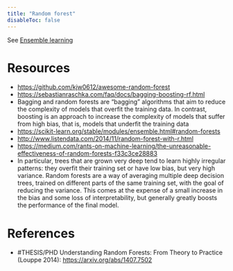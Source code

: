 ```yaml
---
title: "Random forest"
disableToc: false 
---
```


See [Ensemble learning](Ensemble%20learning.md)

# Resources
- https://github.com/kjw0612/awesome-random-forest
- https://sebastianraschka.com/faq/docs/bagging-boosting-rf.html
- Bagging and random forests are “bagging” algorithms that aim to reduce the complexity of models that overfit the training data. In contrast, boosting is an approach to increase the complexity of models that suffer from high bias, that is, models that underfit the training data
- https://scikit-learn.org/stable/modules/ensemble.html#random-forests
- http://www.listendata.com/2014/11/random-forest-with-r.html
- https://medium.com/rants-on-machine-learning/the-unreasonable-effectiveness-of-random-forests-f33c3ce28883
- In particular, trees that are grown very deep tend to learn highly irregular patterns: they overfit their training set or have low bias, but very high variance. Random forests are a way of averaging multiple deep decision trees, trained on different parts of the same training set, with the goal of reducing the variance. This comes at the expense of a small increase in the bias and some loss of interpretability, but generally greatly boosts the performance of the final model.


# References
- #THESIS/PHD Understanding Random Forests: From Theory to Practice (Louppe 2014): https://arxiv.org/abs/1407.7502
